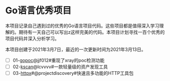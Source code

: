 # Go语言优秀项目
本项目记录自己遇到过的优秀的Go语言项目代码。这些项目都是值得深入学习理解的。期待有一天自己可以写出z这样完美的代码。本项目计划寻找一百个优秀的项目代码并深入分析学习。

本项目创建于2021年3月7日，最近的一次更新时间为2021年3月13日。

- [ ] 01-[gopoc](https://github.com/jjf012/gopoc)@jjf012#重现了xray的poc检测功能
- [ ] 02-[kscan](https://github.com/lcvvvv/kscan)@lcvvvv#一款轻量级的资产发现工具
- [ ] 03-[httpx](https://github.com/projectdiscovery/httpx)#@projectdiscovery#快速且多功能的HTTP工具包
